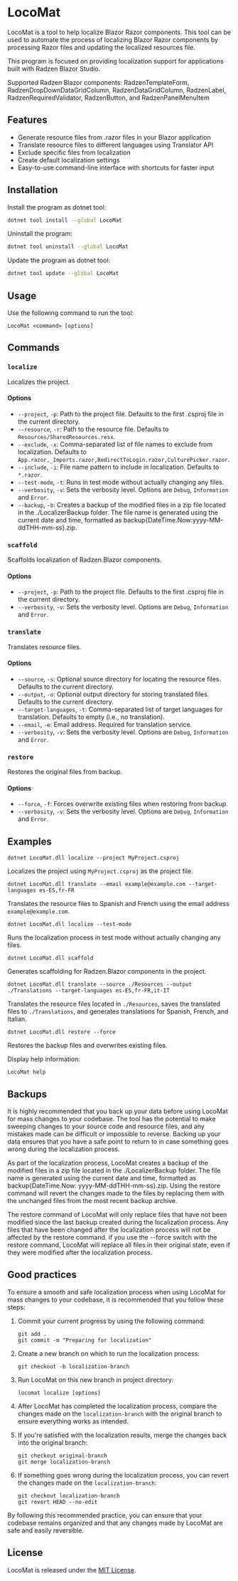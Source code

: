 # LocoMat

LocoMat is a tool to help localize Blazor Razor components. This tool can be used to automate the process of localizing Blazor Razor components by processing Razor files and updating the localized resources file.

This program is focused on providing localization support for applications built with Radzen Blazor Studio.

Supported Radzen Blazor components:
RadzenTemplateForm, RadzenDropDownDataGridColumn, RadzenDataGridColumn, RadzenLabel, RadzenRequiredValidator, RadzenButton, and RadzenPanelMenuItem

## Features

* Generate resource files from .razor files in your Blazor application
* Translate resource files to different languages using Translator API
* Exclude specific files from localization
* Create default localization settings
* Easy-to-use command-line interface with shortcuts for faster input

## Installation

Install the program as dotnet tool:

```sh
dotnet tool install --global LocoMat 
```

Uninstall the program:

```sh
dotnet tool uninstall --global LocoMat
```

Update the program as dotnet tool:

```sh
dotnet tool update --global LocoMat 
```

## Usage

Use the following command to run the tool:

`LocoMat <command> [options]`

## Commands

### `localize`

Localizes the project.

#### Options

- `--project`, `-p`: Path to the project file. Defaults to the first .csproj file in the current directory.
- `--resource`, `-r`: Path to the resource file. Defaults to `Resources/SharedResources.resx`.
- `--exclude`, `-x`: Comma-separated list of file names to exclude from localization. Defaults to `App.razor,_Imports.razor,RedirectToLogin.razor,CulturePicker.razor`.
- `--include`, `-i`: File name pattern to include in localization. Defaults to `*.razor`.
- `--test-mode`, `-t`: Runs in test mode without actually changing any files.
- `--verbosity`, `-v`: Sets the verbosity level. Options are `Debug`, `Information` and `Error`.
- `--backup`, `-b`: Creates a backup of the modified files in a zip file located in the ./LocalizerBackup folder. The file name is generated using the current date and time, formatted as backup{DateTime.Now:yyyy-MM-ddTHH-mm-ss}.zip.

### `scaffold`

Scaffolds localization of Radzen.Blazor components.

#### Options

- `--project`, `-p`: Path to the project file. Defaults to the first .csproj file in the current directory.
- `--verbosity`, `-v`: Sets the verbosity level. Options are `Debug`, `Information` and `Error`.

### `translate`

Translates resource files.

#### Options

- `--source`, `-s`: Optional source directory for locating the resource files. Defaults to the current directory.
- `--output`, `-o`: Optional output directory for storing translated files. Defaults to the current directory.
- `--target-languages`, `-t`: Comma-separated list of target languages for translation. Defaults to empty (i.e., no translation).
- `--email`, `-e`: Email address. Required for translation service.
- `--verbosity`, `-v`: Sets the verbosity level. Options are `Debug`, `Information` and `Error`.

### `restore`

Restores the original files from backup.

#### Options

- `--force`, `-f`: Forces overwrite existing files when restoring from backup.
- `--verbosity`, `-v`: Sets the verbosity level. Options are `Debug`, `Information` and `Error`.

## Examples

```
dotnet LocoMat.dll localize --project MyProject.csproj
```

Localizes the project using `MyProject.csproj` as the project file.

```
dotnet LocoMat.dll translate --email example@example.com --target-languages es-ES,fr-FR
```

Translates the resource files to Spanish and French using the email address `example@example.com`.


```
dotnet LocoMat.dll localize --test-mode
```

Runs the localization process in test mode without actually changing any files.

```
dotnet LocoMat.dll scaffold
```

Generates scaffolding for Radzen.Blazor components in the project.

```
dotnet LocoMat.dll translate --source ./Resources --output ./Translations --target-languages es-ES,fr-FR,it-IT
```

Translates the resource files located in `./Resources`, saves the translated files to `./Translations`, and generates translations for Spanish, French, and Italian.

```
dotnet LocoMat.dll restore --force
```

Restores the backup files and overwrites existing files.


Display help information:

```
LocoMat help
```

## Backups

It is highly recommended that you back up your data before using LocoMat for mass changes to your codebase. The tool has the potential to make sweeping changes to your source code and resource files, and any mistakes made can be difficult
or impossible to reverse. Backing up your data ensures that you have a safe point to return to in case something goes wrong during the localization process.

As part of the localization process, LocoMat creates a backup of the modified files in a zip file located in the ./LocalizerBackup folder. The file name is generated using the current date and time, formatted as backup{DateTime.Now:
yyyy-MM-ddTHH-mm-ss}.zip. Using the restore command will revert the changes made to the files by replacing them with the unchanged files from the most recent backup archive.

The restore command of LocoMat will only replace files that have not been modified since the last backup created during the localization process. Any files that have been changed after the localization process will not be affected by the
restore command. if you use the --force switch with the restore command, LocoMat will replace all files in their original state, even if they were modified after the localization process.

## Good practices

To ensure a smooth and safe localization process when using LocoMat for mass changes to your codebase, it is recommended that you follow these steps:

1. Commit your current progress by using the following command:

   ```
   git add .
   git commit -m "Preparing for localization"
   ```

2. Create a new branch on which to run the localization process:

   ```
   git checkout -b localization-branch
   ```

3. Run LocoMat on this new branch in project directory:

   ```
   locomat localize [options]
   ```

4. After LocoMat has completed the localization process, compare the changes made on the `localization-branch` with the original branch to ensure everything works as intended.

5. If you're satisfied with the localization results, merge the changes back into the original branch:

   ```
   git checkout original-branch
   git merge localization-branch
   ```

6. If something goes wrong during the localization process, you can revert the changes made on the `localization-branch`:

   ```
   git checkout localization-branch
   git revert HEAD --no-edit
   ```

By following this recommended practice, you can ensure that your codebase remains organized and that any changes made by LocoMat are safe and easily reversible.

## License

LocoMat is released under the [MIT License](LICENSE).
